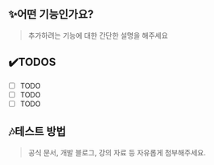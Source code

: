 
## ✨어떤 기능인가요?
>추가하려는 기능에 대한 간단한 설명을 해주세요

## ✔️TODOS
- [ ] TODO
- [ ] TODO
- [ ] TODO

## 🎶테스트 방법
>공식 문서, 개발 블로그, 강의 자료 등 자유롭게 첨부해주세요.
